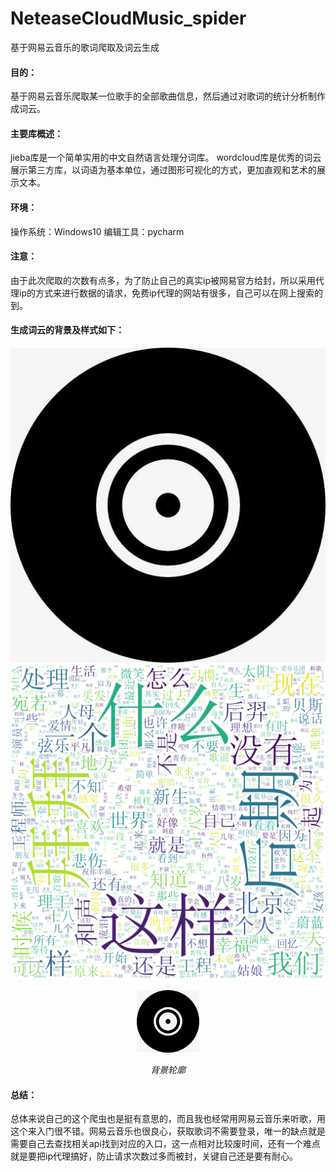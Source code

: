 # NeteaseCloudMusic_spider
基于网易云音乐的歌词爬取及词云生成


#### 目的：
基于网易云音乐爬取某一位歌手的全部歌曲信息，然后通过对歌词的统计分析制作成词云。


#### 主要库概述：
jieba库是一个简单实用的中文自然语言处理分词库。
wordcloud库是优秀的词云展示第三方库，以词语为基本单位，通过图形可视化的方式，更加直观和艺术的展示文本。


#### 环境：
操作系统：Windows10 
编辑工具：pycharm 


#### 注意：
由于此次爬取的次数有点多，为了防止自己的真实ip被网易官方给封，所以采用代理ip的方式来进行数据的请求，免费ip代理的网站有很多，自己可以在网上搜索的到。


#### 生成词云的背景及样式如下：
 ![image](wordCloud/4.jpg)
 ![image](wordCloud/词云.png)
<p align="center">
	<img src="wordCloud/4.jpg" alt="Sample"  width="100px" height="100px">
	<p align="center">
		<em>背景轮廓</em>
	</p>
</p>

#### 总结：
总体来说自己的这个爬虫也是挺有意思的，而且我也经常用网易云音乐来听歌，用这个来入门很不错。网易云音乐也很良心，获取歌词不需要登录，唯一的缺点就是需要自己去查找相关api找到对应的入口，这一点相对比较废时间，还有一个难点就是要把ip代理搞好，防止请求次数过多而被封，关键自己还是要有耐心。
